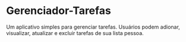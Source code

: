 # Gerenciador-Tarefas
Um aplicativo simples para gerenciar tarefas. Usuários podem adionar, visualizar, atualizar e excluir tarefas de sua lista pessoa.

